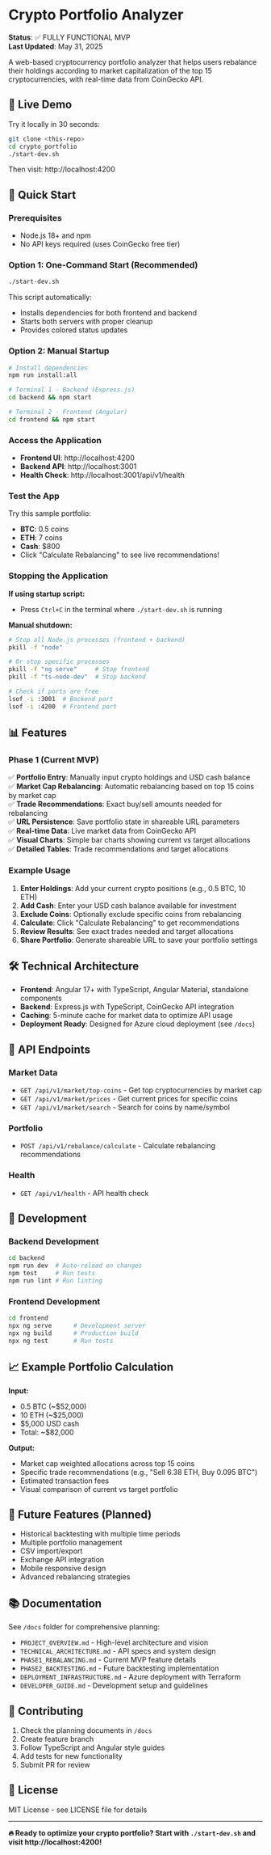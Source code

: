 # Crypto Portfolio Analyzer

**Status**: ✅ FULLY FUNCTIONAL MVP  
**Last Updated**: May 31, 2025

A web-based cryptocurrency portfolio analyzer that helps users rebalance their holdings according to market capitalization of the top 15 cryptocurrencies, with real-time data from CoinGecko API.

## 🎯 Live Demo

Try it locally in 30 seconds:
```bash
git clone <this-repo>
cd crypto_portfolio
./start-dev.sh
```
Then visit: http://localhost:4200

## 🚀 Quick Start

### Prerequisites
- Node.js 18+ and npm
- No API keys required (uses CoinGecko free tier)

### Option 1: One-Command Start (Recommended)
```bash
./start-dev.sh
```
This script automatically:
- Installs dependencies for both frontend and backend
- Starts both servers with proper cleanup
- Provides colored status updates

### Option 2: Manual Startup
```bash
# Install dependencies
npm run install:all

# Terminal 1 - Backend (Express.js)
cd backend && npm start

# Terminal 2 - Frontend (Angular)  
cd frontend && npm start
```

### Access the Application
- **Frontend UI**: http://localhost:4200
- **Backend API**: http://localhost:3001
- **Health Check**: http://localhost:3001/api/v1/health

### Test the App
Try this sample portfolio:
- **BTC**: 0.5 coins
- **ETH**: 7 coins  
- **Cash**: $800
- Click "Calculate Rebalancing" to see live recommendations!

### Stopping the Application

**If using startup script:**
- Press `Ctrl+C` in the terminal where `./start-dev.sh` is running

**Manual shutdown:**
```bash
# Stop all Node.js processes (frontend + backend)
pkill -f "node"

# Or stop specific processes
pkill -f "ng serve"     # Stop frontend
pkill -f "ts-node-dev"  # Stop backend

# Check if ports are free
lsof -i :3001  # Backend port
lsof -i :4200  # Frontend port
```

## 📊 Features

### Phase 1 (Current MVP)
✅ **Portfolio Entry**: Manually input crypto holdings and USD cash balance  
✅ **Market Cap Rebalancing**: Automatic rebalancing based on top 15 coins by market cap  
✅ **Trade Recommendations**: Exact buy/sell amounts needed for rebalancing  
✅ **URL Persistence**: Save portfolio state in shareable URL parameters  
✅ **Real-time Data**: Live market data from CoinGecko API  
✅ **Visual Charts**: Simple bar charts showing current vs target allocations  
✅ **Detailed Tables**: Trade recommendations and target allocations  

### Example Usage
1. **Enter Holdings**: Add your current crypto positions (e.g., 0.5 BTC, 10 ETH)
2. **Add Cash**: Enter your USD cash balance available for investment
3. **Exclude Coins**: Optionally exclude specific coins from rebalancing
4. **Calculate**: Click "Calculate Rebalancing" to get recommendations
5. **Review Results**: See exact trades needed and target allocations
6. **Share Portfolio**: Generate shareable URL to save your portfolio settings

## 🛠 Technical Architecture

- **Frontend**: Angular 17+ with TypeScript, Angular Material, standalone components
- **Backend**: Express.js with TypeScript, CoinGecko API integration
- **Caching**: 5-minute cache for market data to optimize API usage
- **Deployment Ready**: Designed for Azure cloud deployment (see `/docs`)

## 📱 API Endpoints

### Market Data
- `GET /api/v1/market/top-coins` - Get top cryptocurrencies by market cap
- `GET /api/v1/market/prices` - Get current prices for specific coins
- `GET /api/v1/market/search` - Search for coins by name/symbol

### Portfolio
- `POST /api/v1/rebalance/calculate` - Calculate rebalancing recommendations

### Health
- `GET /api/v1/health` - API health check

## 🔧 Development

### Backend Development
```bash
cd backend
npm run dev  # Auto-reload on changes
npm test     # Run tests
npm run lint # Run linting
```

### Frontend Development  
```bash
cd frontend
npx ng serve      # Development server
npx ng build      # Production build
npx ng test       # Run tests
```

## 📈 Example Portfolio Calculation

**Input:**
- 0.5 BTC (~$52,000)
- 10 ETH (~$25,000) 
- $5,000 USD cash
- Total: ~$82,000

**Output:**
- Market cap weighted allocations across top 15 coins
- Specific trade recommendations (e.g., "Sell 6.38 ETH, Buy 0.095 BTC")
- Estimated transaction fees
- Visual comparison of current vs target portfolio

## 🚧 Future Features (Planned)
- Historical backtesting with multiple time periods
- Multiple portfolio management
- CSV import/export
- Exchange API integration
- Mobile responsive design
- Advanced rebalancing strategies

## 📚 Documentation

See `/docs` folder for comprehensive planning:
- `PROJECT_OVERVIEW.md` - High-level architecture and vision
- `TECHNICAL_ARCHITECTURE.md` - API specs and system design
- `PHASE1_REBALANCING.md` - Current MVP feature details
- `PHASE2_BACKTESTING.md` - Future backtesting implementation
- `DEPLOYMENT_INFRASTRUCTURE.md` - Azure deployment with Terraform
- `DEVELOPER_GUIDE.md` - Development setup and guidelines

## 🤝 Contributing

1. Check the planning documents in `/docs`
2. Create feature branch
3. Follow TypeScript and Angular style guides
4. Add tests for new functionality
5. Submit PR for review

## 📄 License

MIT License - see LICENSE file for details

---

**🔥 Ready to optimize your crypto portfolio? Start with `./start-dev.sh` and visit http://localhost:4200!**